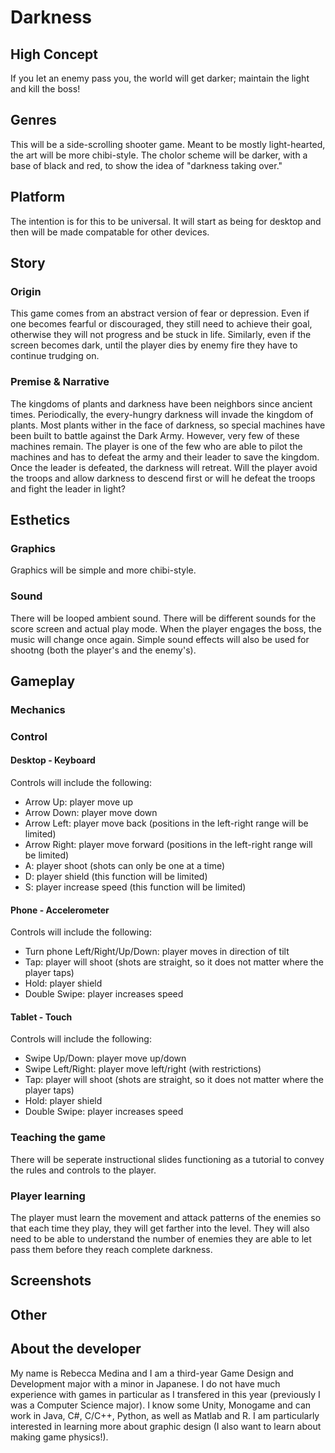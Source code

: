 # Darkness
## High Concept
If you let an enemy pass you, the world will get darker; maintain the light and kill the boss!

## Genres
This will be a side-scrolling shooter game. Meant to be mostly light-hearted, the art will be more chibi-style. The cholor scheme will be darker, with a base of black and red, to show the idea of "darkness taking over."

## Platform
The intention is for this to be universal. It will start as being for desktop and then will be made compatable for other devices.

## Story
### Origin
This game comes from an abstract version of fear or depression. Even if one becomes fearful or discouraged, they still need to achieve their goal, otherwise they will not progress and be stuck in life. Similarly, even if the screen becomes dark, until the player dies by enemy fire they have to continue trudging on. 

### Premise & Narrative
The kingdoms of plants and darkness have been neighbors since ancient times. Periodically, the every-hungry darkness will invade the kingdom of plants. Most plants wither in the face of darkness, so special machines have been built to battle against the Dark Army. However, very few of these machines remain. The player is one of the few who are able to pilot the machines and has to defeat the army and their leader to save the kingdom. Once the leader is defeated, the darkness will retreat. Will the player avoid the troops and allow darkness to descend first or will he defeat the troops and fight the leader in light?

## Esthetics
### Graphics
Graphics will be simple and more chibi-style. 

### Sound
There will be looped ambient sound. There will be different sounds for the score screen and actual play mode. When the player engages the boss, the music will change once again. Simple sound effects will also be used for shootng (both the player's and the enemy's).

## Gameplay
### Mechanics


### Control
#### Desktop - Keyboard
Controls will include the following:
- Arrow Up: player move up
- Arrow Down: player move down
- Arrow Left: player move back (positions in the left-right range will be limited)
- Arrow Right: player move forward (positions in the left-right range will be limited)
- A: player shoot (shots can only be one at a time)
- D: player shield (this function will be limited)
- S: player increase speed (this function will be limited)

#### Phone - Accelerometer
Controls will include the following:
- Turn phone Left/Right/Up/Down: player moves in direction of tilt
- Tap: player will shoot (shots are straight, so it does not matter where the player taps)
- Hold: player shield
- Double Swipe: player increases speed

#### Tablet - Touch
Controls will include the following:
- Swipe Up/Down: player move up/down
- Swipe Left/Right: player move left/right (with restrictions)
- Tap: player will shoot (shots are straight, so it does not matter where the player taps)
- Hold: player shield
- Double Swipe: player increases speed


### Teaching the game
There will be seperate instructional slides functioning as a tutorial to convey the rules and controls to the player.

### Player learning
The player must learn the movement and attack patterns of the enemies so that each time they play, they will get farther into the level. They will also need to be able to understand the number of enemies they are able to let pass them before they reach complete darkness.  

## Screenshots

## Other

## About the developer
My name is Rebecca Medina and I am a third-year Game Design and Development major with a minor in Japanese. I do not have much experience with games in particular as I transfered in this year (previously I was a Computer Science major). I know some Unity, Monogame and can work in Java, C#, C/C++, Python, as well as Matlab and R. I am particularly interested in learning more about graphic design (I also want to learn about making game physics!).
